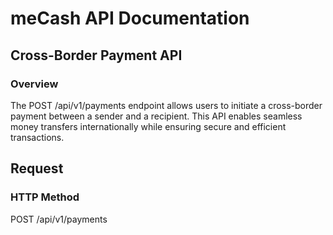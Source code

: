 # meCash API Documentation

## Cross-Border Payment API

### Overview
The POST /api/v1/payments endpoint allows users to initiate a cross-border payment between a sender and a recipient. 
This API enables seamless money transfers internationally while ensuring secure and efficient transactions.

## Request

### HTTP Method
POST /api/v1/payments
